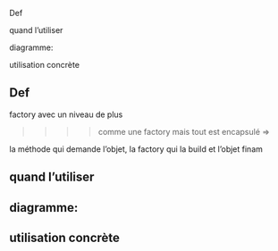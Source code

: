 Def

quand l’utiliser

diagramme:

utilisation concrète

  

## Def

factory avec un niveau de plus

>>>> comme une factory mais tout est encapsulé ⇒

la méthode qui demande l’objet, la factory qui la build et l’objet finam

  

## quand l’utiliser

  

## diagramme:

  

## utilisation concrète